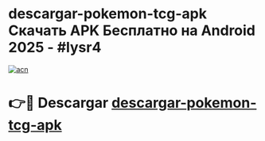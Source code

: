 # descargar-pokemon-tcg-apk Скачать APK Бесплатно на Android 2025 - #lysr4

[![acn](https://github.com/user-attachments/assets/0f9c940e-d8b0-45ae-aac7-cd30a18b3e1c)](https://apps.freeplayer.one?title=descargar-pokemon-tcg-apk&ref=9RF)

# 👉🔴 Descargar [descargar-pokemon-tcg-apk](https://apps.freeplayer.one?title=descargar-pokemon-tcg-apk&ref=9RF)